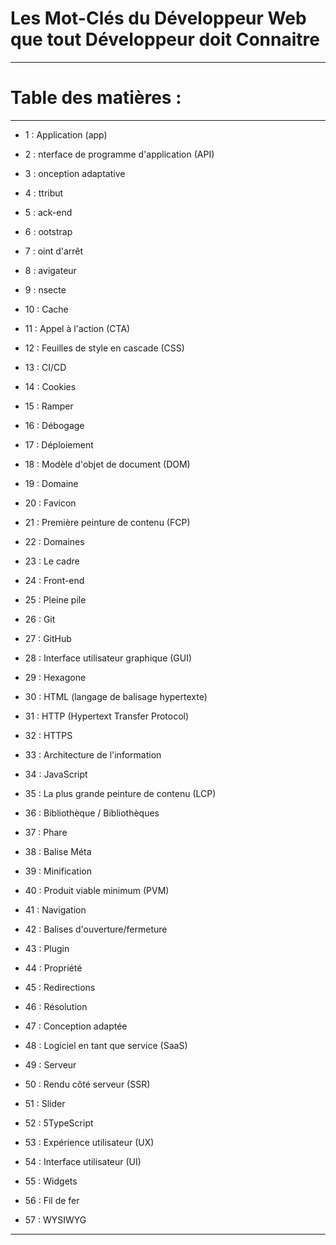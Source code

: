 # **Les Mot-Clés du Développeur Web que tout Développeur doit Connaitre**

---

# **Table des matières :**

---

- 1  : Application (app)

- 2  : nterface de programme d'application (API)

- 3  : onception adaptative

- 4  : ttribut

- 5  : ack-end

- 6  : ootstrap

- 7  : oint d'arrêt

- 8  : avigateur

- 9  : nsecte

- 10 : Cache

- 11 : Appel à l'action (CTA)

- 12 : Feuilles de style en cascade (CSS)

- 13 : CI/CD

- 14 : Cookies

- 15 : Ramper

- 16 : Débogage

- 17 : Déploiement

- 18 : Modèle d'objet de document (DOM)

- 19 : Domaine

- 20 : Favicon

- 21 : Première peinture de contenu (FCP)

- 22 : Domaines

- 23 : Le cadre

- 24 : Front-end

- 25 : Pleine pile

- 26 : Git

- 27 : GitHub

- 28 : Interface utilisateur graphique (GUI)

- 29 : Hexagone

- 30 : HTML (langage de balisage hypertexte)

- 31 : HTTP (Hypertext Transfer Protocol)

- 32 : HTTPS

- 33 : Architecture de l'information

- 34 : JavaScript

- 35 : La plus grande peinture de contenu (LCP)

- 36 : Bibliothèque / Bibliothèques

- 37 : Phare

- 38 : Balise Méta

- 39 : Minification

- 40 : Produit viable minimum (PVM)

- 41 : Navigation

- 42 : Balises d'ouverture/fermeture

- 43 : Plugin
 
- 44 : Propriété

- 45 : Redirections

- 46 : Résolution

- 47 : Conception adaptée

- 48 : Logiciel en tant que service (SaaS)

- 49 : Serveur

- 50 : Rendu côté serveur (SSR)

- 51 : Slider

- 52 : 5TypeScript

- 53 : Expérience utilisateur (UX)

- 54 : Interface utilisateur (UI)

- 55 : Widgets

- 56 : Fil de fer

- 57 : WYSIWYG

---
